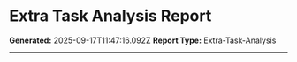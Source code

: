 # Extra Task Analysis Report

**Generated:** 2025-09-17T11:47:16.092Z
**Report Type:** Extra-Task-Analysis

---

